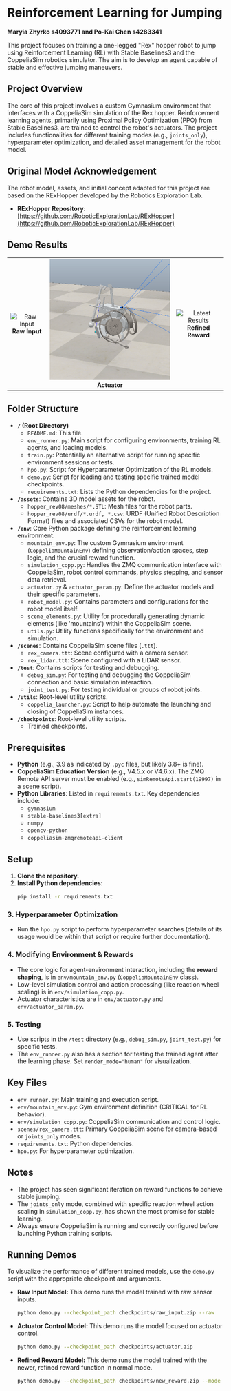 # Reinforcement Learning for Jumping

__Maryia Zhyrko s4093771 and Po-Kai Chen s4283341__

This project focuses on training a one-legged "Rex" hopper robot to jump
 using Reinforcement Learning (RL) with Stable Baselines3 and the
CoppeliaSim robotics simulator. The aim is to develop an agent capable
of stable and effective jumping maneuvers.

## Project Overview

The core of this project involves a custom Gymnasium environment that
interfaces with a CoppeliaSim simulation of the Rex hopper.
Reinforcement learning agents, primarily using Proximal Policy
Optimization (PPO) from Stable Baselines3, are trained to control the
robot's actuators. The project includes functionalities for different
training modes (e.g., `joints_only`), hyperparameter optimization, and
detailed asset management for the robot model.

## Original Model Acknowledgement

The robot model, assets, and initial concept adapted for this project are based on the RExHopper developed by the Robotics Exploration Lab.
* **RExHopper Repository**: [https://github.com/RoboticExplorationLab/RExHopper](https://github.com/RoboticExplorationLab/RExHopper)

## Demo Results

<div align="center">
  <table>
    <tr>
      <td align="center">
        <img src="demo/raw_input.gif" width="300" alt="Raw Input"/>
        <br>
        <b>Raw Input</b>
      </td>
      <td align="center">
        <img src="demo/actuator.gif" width="300" alt="Actuator Control"/>
        <br>
        <b>Actuator</b>
      </td>
      <td align="center">
        <img src="demo/newest.gif" width="300" alt="Latest Results"/>
        <br>
        <b>Refined Reward</b>
      </td>
    </tr>
  </table>
</div>

## Folder Structure

* **`/` (Root Directory)**
  * `README.md`: This file.
  * `env_runner.py`: Main script for configuring environments, training
    RL agents, and loading models.
  * `train.py`: Potentially an alternative script for running specific
    environment sessions or tests.
  * `hpo.py`: Script for Hyperparameter Optimization of the RL models.
  * `demo.py`: Script for loading and testing specific trained model checkpoints.
  * `requirements.txt`: Lists the Python dependencies for the project.
* **`/assets`**: Contains 3D model assets for the robot.
  * `hopper_rev08/meshes/*.STL`: Mesh files for the robot parts.
  * `hopper_rev08/urdf/*.urdf, *.csv`: URDF (Unified Robot Description
    Format) files and associated CSVs for the robot model.
* **`/env`**: Core Python package defining the reinforcement learning
  environment.
  * `mountain_env.py`: The custom Gymnasium environment
    (`CoppeliaMountainEnv`) defining observation/action spaces, step logic,
    and the crucial reward function.
  * `simulation_copp.py`: Handles the ZMQ communication interface with
    CoppeliaSim, robot control commands, physics stepping, and sensor data
    retrieval.
  * `actuator.py` & `actuator_param.py`: Define the actuator models
    and their specific parameters.
  * `robot_model.py`: Contains parameters and configurations for the
    robot model itself.
  * `scene_elements.py`: Utility for procedurally generating dynamic
    elements (like 'mountains') within the CoppeliaSim scene.
  * `utils.py`: Utility functions specifically for the environment and
    simulation.
* **`/scenes`**: Contains CoppeliaSim scene files (`.ttt`).
  * `rex_camera.ttt`: Scene configured with a camera sensor.
  * `rex_lidar.ttt`: Scene configured with a LiDAR sensor.
* **`/test`**: Contains scripts for testing and debugging.
  * `debug_sim.py`: For testing and debugging the CoppeliaSim connection
    and basic simulation interaction.
  * `joint_test.py`: For testing individual or groups of robot joints.
* **`/utils`**: Root-level utility scripts.
  * `coppelia_launcher.py`: Script to help automate the launching and
    closing of CoppeliaSim instances.
* **`/checkpoints`**: Root-level utility scripts.
  * Trained checkpoints.

## Prerequisites

* **Python** (e.g., 3.9 as indicated by `.pyc` files, but likely 3.8+ is
  fine).
* **CoppeliaSim Education Version** (e.g., V4.5.x or V4.6.x). The ZMQ
  Remote API server must be enabled (e.g., `simRemoteApi.start(19997)` in a
  scene script).
* **Python Libraries**: Listed in `requirements.txt`. Key dependencies
  include:
  * `gymnasium`
  * `stable-baselines3[extra]`
  * `numpy`
  * `opencv-python`
  * `coppeliasim-zmqremoteapi-client`

## Setup

1. **Clone the repository.**
2. **Install Python dependencies:**
   ```bash
   pip install -r requirements.txt
    ```

### 3. Hyperparameter Optimization

* Run the `hpo.py` script to perform hyperparameter searches (details of
  its usage would be within that script or require further
  documentation).

### 4. Modifying Environment & Rewards

* The core logic for agent-environment interaction, including the
  **reward shaping**, is in `env/mountain_env.py` (`CoppeliaMountainEnv`
  class).
* Low-level simulation control and action processing (like reaction
  wheel scaling) is in `env/simulation_copp.py`.
* Actuator characteristics are in `env/actuator.py` and
  `env/actuator_param.py`.

### 5. Testing

* Use scripts in the `/test` directory (e.g., `debug_sim.py`,
  `joint_test.py`) for specific tests.
* The `env_runner.py` also has a section for testing the trained agent
  after the learning phase. Set `render_mode="human"` for visualization.

## Key Files

* `env_runner.py`: Main training and execution script.
* `env/mountain_env.py`: Gym environment definition (CRITICAL for RL
  behavior).
* `env/simulation_copp.py`: CoppeliaSim communication and control logic.
* `scenes/rex_camera.ttt`: Primary CoppeliaSim scene for camera-based or
  `joints_only` modes.
* `requirements.txt`: Python dependencies.
* `hpo.py`: For hyperparameter optimization.

## Notes

* The project has seen significant iteration on reward functions to
  achieve stable jumping.
* The `joints_only` mode, combined with specific reaction wheel action
  scaling in `simulation_copp.py`, has shown the most promise for stable
  learning.
* Always ensure CoppeliaSim is running and correctly configured before
  launching Python training scripts.

## Running Demos

To visualize the performance of different trained models, use the `demo.py` script with the appropriate checkpoint and arguments.

* **Raw Input Model:** This demo runs the model trained with raw sensor inputs.
    ```bash
    python demo.py --checkpoint_path checkpoints/raw_input.zip --raw
    ```
* **Actuator Control Model:** This demo runs the model focused on actuator control.
    ```bash
    python demo.py --checkpoint_path checkpoints/actuator.zip
    ```
* **Refined Reward Model:** This demo runs the model trained with the newer, refined reward function in normal mode.
    ```bash
    python demo.py --checkpoint_path checkpoints/new_reward.zip --mode normal
    ```